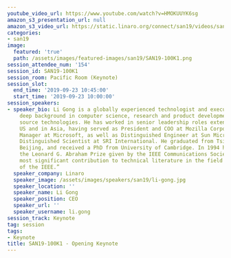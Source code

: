 ```yaml
---
youtube_video_url: https://www.youtube.com/watch?v=HMOKUUYK6sg
amazon_s3_presentation_url: null
amazon_s3_video_url: https://static.linaro.org/connect/san19/videos/san19-100k1.mp4
categories:
- san19
image:
  featured: 'true'
  path: /assets/images/featured-images/san19/SAN19-100K1.png
session_attendee_num: '154'
session_id: SAN19-100K1
session_room: Pacific Room (Keynote)
session_slot:
  end_time: '2019-09-23 10:45:00'
  start_time: '2019-09-23 10:00:00'
session_speakers:
- speaker_bio: Li Gong is a globally experienced technologist and executive, with
    deep background in computer science, research and product development, and open
    source technologies. He has worked in senior leadership roles extensively in the
    US and in Asia, having served as President and COO at Mozilla Corporation, General
    Manager at Microsoft, as well as Distinguished Engineer at Sun Microsystems and
    Distinguished Scientist at SRI International. He graduated from Tsinghua University,
    Beijing, and received a PhD from University of Cambridge. In 1994 he received
    the Leonard G. Abraham Prize given by the IEEE Communications Society for “the
    most significant contribution to technical literature in the field of interest
    of the IEEE.”
  speaker_company: Linaro
  speaker_image: /assets/images/speakers/san19/li-gong.jpg
  speaker_location: ''
  speaker_name: Li Gong
  speaker_position: CEO
  speaker_url: ''
  speaker_username: li.gong
session_track: Keynote
tag: session
tags:
- Keynote
title: SAN19-100K1 - Opening Keynote
---
```

